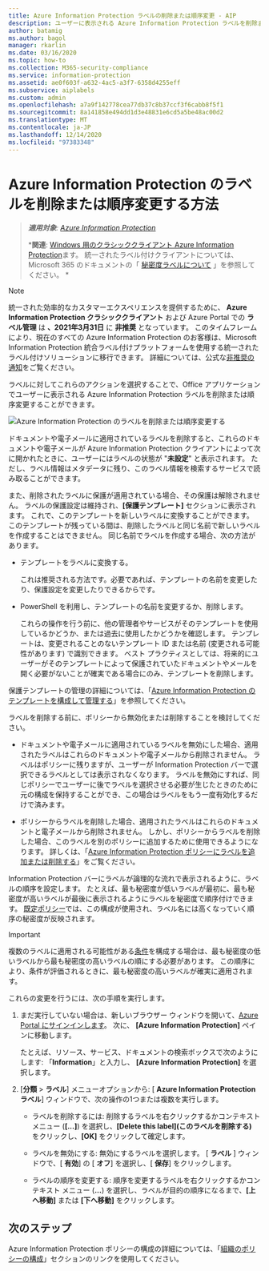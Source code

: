 ```yaml
---
title: Azure Information Protection ラベルの削除または順序変更 - AIP
description: ユーザーに表示される Azure Information Protection ラベルを削除または順序変更できます。
author: batamig
ms.author: bagol
manager: rkarlin
ms.date: 03/16/2020
ms.topic: how-to
ms.collection: M365-security-compliance
ms.service: information-protection
ms.assetid: ae0f603f-a632-4ac5-a3f7-6358d4255eff
ms.subservice: aiplabels
ms.custom: admin
ms.openlocfilehash: a7a9f142778cea77db37c8b37ccf3f6cabb8f5f1
ms.sourcegitcommit: 8a141858e494dd1d3e48831e6cd5a5be48ac00d2
ms.translationtype: MT
ms.contentlocale: ja-JP
ms.lasthandoff: 12/14/2020
ms.locfileid: "97383348"
---
```

# <a name="how-to-delete-or-reorder-a-label-for-azure-information-protection"></a>Azure Information Protection のラベルを削除または順序変更する方法

>***適用対象**: [Azure Information Protection](https://azure.microsoft.com/pricing/details/information-protection)*
>
>***関連**: [Windows 用のクラシッククライアント Azure Information Protection](faqs.md#whats-the-difference-between-the-azure-information-protection-classic-and-unified-labeling-clients)ます。 統一されたラベル付けクライアントについては、Microsoft 365 のドキュメントの「 [秘密度ラベルについて](/microsoft-365/compliance/sensitivity-labels) 」を参照してください。 *

> [!NOTE] 
> 統一された効率的なカスタマーエクスペリエンスを提供するために、 **Azure Information Protection クラシッククライアント** および Azure Portal での **ラベル管理** は **、2021年3月31日** に **非推奨** となっています。 このタイムフレームにより、現在のすべての Azure Information Protection のお客様は、Microsoft Information Protection 統合ラベル付けプラットフォームを使用する統一されたラベル付けソリューションに移行できます。 詳細については、公式な[非推奨の通知](https://aka.ms/aipclassicsunset)をご覧ください。

ラベルに対してこれらのアクションを選択することで、Office アプリケーションでユーザーに表示される Azure Information Protection ラベルを削除または順序変更することができます。

![Azure Information Protection のラベルを削除または順序変更する](./media/info-protect-contextmenu.png)

ドキュメントや電子メールに適用されているラベルを削除すると、これらのドキュメントや電子メールが Azure Information Protection クライアントによって次に開かれたときに、ユーザーにはラベルの状態が "**未設定**" と表示されます。 ただし、ラベル情報はメタデータに残り、このラベル情報を検索するサービスで読み取ることができます。

また、削除されたラベルに保護が適用されている場合、その保護は解除されません。 ラベルの保護設定は維持され、**[保護テンプレート]** セクションに表示されます。 これで、このテンプレートを新しいラベルに変換することができます。 このテンプレートが残っている間は、削除したラベルと同じ名前で新しいラベルを作成することはできません。 同じ名前でラベルを作成する場合、次の方法があります。

- テンプレートをラベルに変換する。 
    
    これは推奨される方法です。必要であれば、テンプレートの名前を変更したり、保護設定を変更したりできるからです。

- PowerShell を利用し、テンプレートの名前を変更するか、削除します。
    
    これらの操作を行う前に、他の管理者やサービスがそのテンプレートを使用しているかどうか、または過去に使用したかどうかを確認します。 テンプレートは、変更されることのないテンプレート ID または名前 (変更される可能性があります) で識別できます。 ベスト プラクティスとしては、将来的にユーザーがそのテンプレートによって保護されていたドキュメントやメールを開く必要がないことが確実である場合にのみ、テンプレートを削除します。

保護テンプレートの管理の詳細については、「[Azure Information Protection のテンプレートを構成して管理する](configure-policy-templates.md)」を参照してください。

ラベルを削除する前に、ポリシーから無効化または削除することを検討してください。
    
- ドキュメントや電子メールに適用されているラベルを無効にした場合、適用されたラベルはこれらのドキュメントや電子メールから削除されません。 ラベルはポリシーに残りますが、ユーザーが Information Protection バーで選択できるラベルとしては表示されなくなります。 ラベルを無効にすれば、同じポリシーでユーザーに後でラベルを選択させる必要が生じたときのために元の構成を保持することができ、この場合はラベルをもう一度有効化するだけで済みます。

- ポリシーからラベルを削除した場合、適用されたラベルはこれらのドキュメントと電子メールから削除されません。 しかし、ポリシーからラベルを削除した場合、このラベルを別のポリシーに追加するために使用できるようになります。 詳しくは、「[Azure Information Protection ポリシーにラベルを追加または削除する](configure-policy-add-remove-label.md)」をご覧ください。

Information Protection バーにラベルが論理的な流れで表示されるように、ラベルの順序を設定します。 たとえば、最も秘密度が低いラベルが最初に、最も秘密度が高いラベルが最後に表示されるようにラベルを秘密度で順序付けできます。 [既定ポリシー](configure-policy-default.md)では、この構成が使用され、ラベル名には高くなっていく順序の秘密度が反映されます。

> [!IMPORTANT]
>複数のラベルに適用される可能性がある[条件](configure-policy-classification.md)を構成する場合は、最も秘密度の低いラベルから最も秘密度の高いラベルの順にする必要があります。 この順序により、条件が評価されるときに、最も秘密度の高いラベルが確実に適用されます。


これらの変更を行うには、次の手順を実行します。

1. まだ実行していない場合は、新しいブラウザー ウィンドウを開いて、[Azure Portal にサインインします](configure-policy.md#signing-in-to-the-azure-portal)。 次に、 **[Azure Information Protection]** ペインに移動します。 
    
    たとえば、リソース、サービス、ドキュメントの検索ボックスで次のようにします: 「**Information**」と入力し、 **[Azure Information Protection]** を選択します。

2. [**分類**  >  **ラベル**] メニューオプションから: [ **Azure Information Protection ラベル**] ウィンドウで、次の操作の1つまたは複数を実行します。 

    - ラベルを削除するには: 削除するラベルを右クリックするかコンテキスト メニュー (**[...]**) を選択し、**[Delete this label]\(このラベルを削除する\)** をクリックし、**[OK]** をクリックして確定します。 

    - ラベルを無効にする: 無効にするラベルを選択します。 [ **ラベル** ] ウィンドウで、[ **有効**] の [ **オフ**] を選択し、[ **保存**] をクリックします。

    - ラベルの順序を変更する: 順序を変更するラベルを右クリックするかコンテキスト メニュー (**...**) を選択し、ラベルが目的の順序になるまで、**[上へ移動]** または **[下へ移動]** をクリックします。  

## <a name="next-steps"></a>次のステップ

Azure Information Protection ポリシーの構成の詳細については、「[組織のポリシーの構成](configure-policy.md#configuring-your-organizations-policy)」セクションのリンクを使用してください。  


